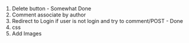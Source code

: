 1. Delete button - Somewhat Done
2. Comment associate by author
3. Redirect to Login if user is not login and try to comment/POST - Done
4. css
5. Add Images
